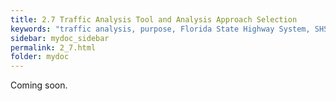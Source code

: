 ```yaml
---
title: 2.7 Traffic Analysis Tool and Analysis Approach Selection
keywords: "traffic analysis, purpose, Florida State Highway System, SHS"
sidebar: mydoc_sidebar
permalink: 2_7.html
folder: mydoc
---
```


<p>
  Coming soon.
</p>